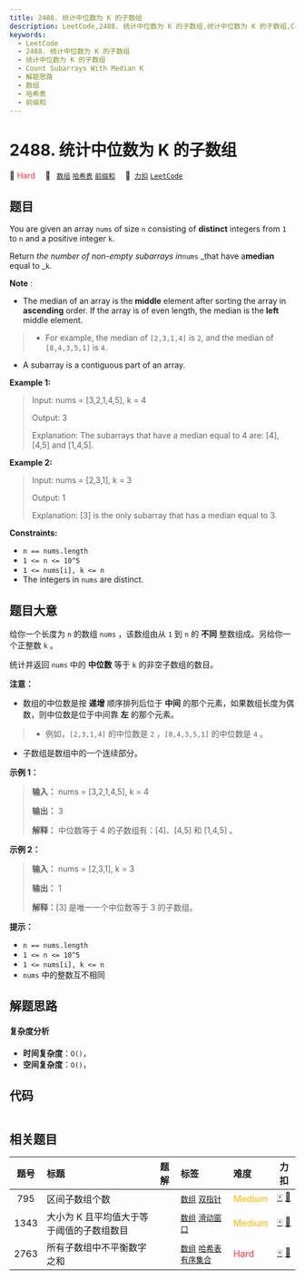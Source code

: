 ```yaml
---
title: 2488. 统计中位数为 K 的子数组
description: LeetCode,2488. 统计中位数为 K 的子数组,统计中位数为 K 的子数组,Count Subarrays With Median K,解题思路,数组,哈希表,前缀和
keywords:
  - LeetCode
  - 2488. 统计中位数为 K 的子数组
  - 统计中位数为 K 的子数组
  - Count Subarrays With Median K
  - 解题思路
  - 数组
  - 哈希表
  - 前缀和
---
```


# 2488. 统计中位数为 K 的子数组

🔴 <font color=#ff334b>Hard</font>&emsp; 🔖&ensp; [`数组`](/tag/array.md) [`哈希表`](/tag/hash-table.md) [`前缀和`](/tag/prefix-sum.md)&emsp; 🔗&ensp;[`力扣`](https://leetcode.cn/problems/count-subarrays-with-median-k) [`LeetCode`](https://leetcode.com/problems/count-subarrays-with-median-k)

## 题目

You are given an array `nums` of size `n` consisting of **distinct** integers
from `1` to `n` and a positive integer `k`.

Return _the number of non-empty subarrays in_`nums` _that have a**median**
equal to _`k`.

**Note** :

  * The median of an array is the **middle** element after sorting the array in **ascending** order. If the array is of even length, the median is the **left** middle element. 
> 
> * For example, the median of `[2,3,1,4]` is `2`, and the median of `[8,4,3,5,1]` is `4`.
  * A subarray is a contiguous part of an array.



**Example 1:**

> Input: nums = [3,2,1,4,5], k = 4
> 
> Output: 3
> 
> Explanation: The subarrays that have a median equal to 4 are: [4], [4,5] and [1,4,5].

**Example 2:**

> Input: nums = [2,3,1], k = 3
> 
> Output: 1
> 
> Explanation: [3] is the only subarray that has a median equal to 3.

**Constraints:**

  * `n == nums.length`
  * `1 <= n <= 10^5`
  * `1 <= nums[i], k <= n`
  * The integers in `nums` are distinct.


## 题目大意

给你一个长度为 `n` 的数组 `nums` ，该数组由从 `1` 到 `n` 的 **不同** 整数组成。另给你一个正整数 `k` 。

统计并返回 `nums` 中的 **中位数** 等于 `k` 的非空子数组的数目。

**注意：**

  * 数组的中位数是按 **递增** 顺序排列后位于 **中间** 的那个元素，如果数组长度为偶数，则中位数是位于中间靠 **左** 的那个元素。 
> 
> * 例如，`[2,3,1,4]` 的中位数是 `2` ，`[8,4,3,5,1]` 的中位数是 `4` 。
  * 子数组是数组中的一个连续部分。



**示例 1：**

> 
> 
> 
> 
> 
> **输入：** nums = [3,2,1,4,5], k = 4
> 
> **输出：** 3
> 
> **解释：** 中位数等于 4 的子数组有：[4]、[4,5] 和 [1,4,5] 。
> 
> 

**示例 2：**

> 
> 
> 
> 
> 
> **输入：** nums = [2,3,1], k = 3
> 
> **输出：** 1
> 
> **解释：**[3] 是唯一一个中位数等于 3 的子数组。
> 
> 



**提示：**

  * `n == nums.length`
  * `1 <= n <= 10^5`
  * `1 <= nums[i], k <= n`
  * `nums` 中的整数互不相同


## 解题思路

#### 复杂度分析

- **时间复杂度**：`O()`，
- **空间复杂度**：`O()`，

## 代码

```javascript

```

## 相关题目

<!-- prettier-ignore -->
| 题号 | 标题 | 题解 | 标签 | 难度 | 力扣 |
| :------: | :------ | :------: | :------ | :------ | :------: |
| 795 | 区间子数组个数 |  |  [`数组`](/tag/array.md) [`双指针`](/tag/two-pointers.md) | <font color=#ffb800>Medium</font> | [🀄️](https://leetcode.cn/problems/number-of-subarrays-with-bounded-maximum) [🔗](https://leetcode.com/problems/number-of-subarrays-with-bounded-maximum) |
| 1343 | 大小为 K 且平均值大于等于阈值的子数组数目 |  |  [`数组`](/tag/array.md) [`滑动窗口`](/tag/sliding-window.md) | <font color=#ffb800>Medium</font> | [🀄️](https://leetcode.cn/problems/number-of-sub-arrays-of-size-k-and-average-greater-than-or-equal-to-threshold) [🔗](https://leetcode.com/problems/number-of-sub-arrays-of-size-k-and-average-greater-than-or-equal-to-threshold) |
| 2763 | 所有子数组中不平衡数字之和 |  |  [`数组`](/tag/array.md) [`哈希表`](/tag/hash-table.md) [`有序集合`](/tag/ordered-set.md) | <font color=#ff334b>Hard</font> | [🀄️](https://leetcode.cn/problems/sum-of-imbalance-numbers-of-all-subarrays) [🔗](https://leetcode.com/problems/sum-of-imbalance-numbers-of-all-subarrays) |